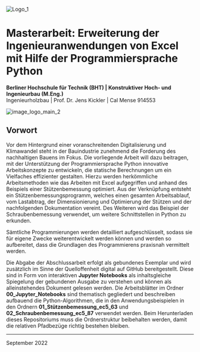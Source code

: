 ![Logo_1](https://user-images.githubusercontent.com/104301991/191504991-a9dd1d47-d40d-4951-82e2-27b1340eb2c5.png)


# Masterarbeit: Erweiterung der Ingenieuranwendungen von Excel mit Hilfe der Programmiersprache Python
**Berliner Hochschule für Technik (BHT) | Konstruktiver Hoch- und Ingenieurbau (M.Eng.)** <br>
Ingenieurholzbau | Prof. Dr. Jens Kickler | Cal Mense 914553 <br>

![image_logo_main_2](https://user-images.githubusercontent.com/104301991/189487077-4e1b2955-9d98-4acc-a7b1-d780ed8c5144.png)

## Vorwort
Vor dem Hintergrund einer voranschreitenden Digitalisierung und Klimawandel steht in der Bauindustrie zunehmend die Forderung des nachhaltigen Bauens im Fokus. Die vorliegende Arbeit will dazu beitragen, mit der Unterstützung der Programmiersprache Python innovative Arbeitskonzepte zu entwickeln, die statische Berechnungen um ein Vielfaches effizienter gestalten. Hierzu werden herkömmliche Arbeitsmethoden wie das Arbeiten mit Excel aufgegriffen und anhand des Beispiels einer Stützenbemessung optimiert. Aus der Verknüpfung entsteht ein Stützenbemessungsprogramm, welches einen gesamten Arbeitsablauf, vom Lastabtrag, der Dimensionierung und Optimierung der Stützen und der nachfolgenden Dokumentation vereint. Des Weiteren wird das Beispiel der Schraubenbemessung verwendet, um weitere Schnittstellen in Python zu erkunden. 

Sämtliche Programmierungen werden detailliert aufgeschlüsselt, sodass sie für eigene Zwecke weiterentwickelt werden können und werden so aufbereitet, dass die Grundlagen des Programmierens praxisnah vermittelt werden.

Die Abgabe der Abschlussarbeit erfolgt als gebundenes Exemplar und wird zusätzlich im Sinne der Quelloffenheit digital auf GitHub bereitgestellt. Diese sind in Form von interaktiven **Jupyter Notebooks** als inhaltsgleiche Spiegelung der gebundenen Ausgabe zu verstehen und können als alleinstehendes Dokument gelesen werden. Die Arbeitsblätter im Ordner **00_Jupyter_Notebooks** sind thematisch gegliedert und beschreiben aufbauend die Python-Algorithmen, die in den Anwendungsbeispielen in den Ordnern **01_Stützenbemessung_ec5_63** und **02_Schraubenbemessung_ec5_87** verwendet werden. Beim Herunterladen dieses Repositoriums muss die Ordnerstruktur beibehalten werden, damit die relativen Pfadbezüge richtig bestehen bleiben. 

---
September 2022
